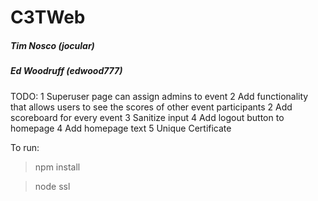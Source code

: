 # C3TWeb
##### Tim Nosco (jocular)
##### Ed Woodruff (edwood777)

TODO:
1 Superuser page can assign admins to event
2 Add functionality that allows users to see the scores of other event participants
2 Add scoreboard for every event
3 Sanitize input
4 Add logout button to homepage
4 Add homepage text
5 Unique Certificate

To run:
> npm install

> node ssl
